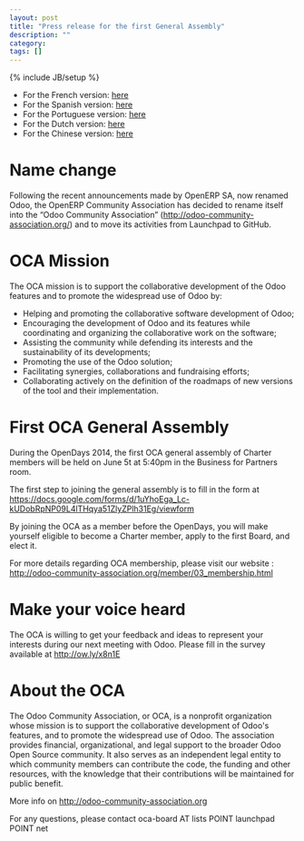 ```yaml
---
layout: post
title: "Press release for the first General Assembly"
description: ""
category: 
tags: []
---
```

{% include JB/setup %}

+ For the French version: [here](/translation/press_release_ga_fr.html)
+ For the Spanish version: [here](/translation/press_release_ga_es.html)
+ For the Portuguese version: [here](/translation/press_release_ga_pt.html)
+ For the Dutch version: [here](/translation/press_release_ga_nl.html)
+ For the Chinese version: [here](/translation/press_release_ga_zh.html)

# Name change

Following the recent announcements made by OpenERP SA, now renamed Odoo, the OpenERP Community Association has decided to rename itself into the “Odoo Community Association” (<a href="http://odoo-community-association.org">http://odoo-community-association.org/</a>) and to move its activities from Launchpad to GitHub.

# OCA Mission

The OCA mission is to support the collaborative development of the Odoo features and to promote the widespread use of Odoo by:

+ Helping and promoting the collaborative software development of Odoo;
+ Encouraging the development of Odoo and its features while coordinating and organizing the collaborative work on the software;
+ Assisting the community while defending its interests and the sustainability of its developments;
+ Promoting the use of the Odoo solution;
+ Facilitating synergies, collaborations and fundraising efforts;
+ Collaborating actively on the definition of the roadmaps of new versions of the tool and their implementation.

# First OCA General Assembly

During the OpenDays 2014, the first OCA general assembly of Charter members will be held on June 5t at 5:40pm in the Business for Partners room. 

The first step to joining the general assembly is to fill in the form at <a href="https://docs.google.com/forms/d/1uYhoEga_Lc-kUDobRpNP09L4lTHqya51ZlyZPlh31Eg/viewform">https://docs.google.com/forms/d/1uYhoEga_Lc-kUDobRpNP09L4lTHqya51ZlyZPlh31Eg/viewform</a>

By joining the OCA as a member before the OpenDays, you will make yourself eligible to become a Charter member, apply to the first Board, and elect it.

For more details regarding OCA membership, please visit our website : <a href="http://odoo-community-association.org/member/03_membership.html">http://odoo-community-association.org/member/03_membership.html</a>

# Make your voice heard

The OCA is willing to get your feedback and ideas to represent your interests during our next meeting with Odoo. Please fill in the survey available at <a href="http://ow.ly/x8n1E">http://ow.ly/x8n1E</a>

# About the OCA

The Odoo Community Association, or OCA, is a nonprofit organization whose mission is to support the collaborative development of Odoo's features, and to promote the widespread use of Odoo. The association provides financial, organizational, and legal support to the broader Odoo Open Source community. It also serves as an independent legal entity to which community members can contribute the code, the funding and other resources, with the knowledge that their contributions will be maintained for public benefit.

More info on <a href="http://odoo-community-association.org">http://odoo-community-association.org</a>

For any questions, please contact oca-board AT lists POINT launchpad POINT net
